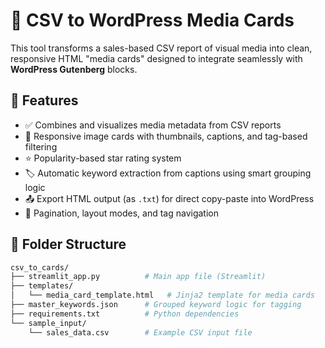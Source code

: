 # 📸 CSV to WordPress Media Cards

This tool transforms a sales-based CSV report of visual media into clean, responsive HTML "media cards" designed to integrate seamlessly with **WordPress Gutenberg** blocks.

## 🚀 Features

- ✅ Combines and visualizes media metadata from CSV reports
- 📸 Responsive image cards with thumbnails, captions, and tag-based filtering
- ⭐ Popularity-based star rating system
- 🏷️ Automatic keyword extraction from captions using smart grouping logic
- 📤 Export HTML output (as `.txt`) for direct copy-paste into WordPress
- 🔎 Pagination, layout modes, and tag navigation

## 📂 Folder Structure

```bash
csv_to_cards/
├── streamlit_app.py          # Main app file (Streamlit)
├── templates/
│   └── media_card_template.html   # Jinja2 template for media cards
├── master_keywords.json      # Grouped keyword logic for tagging
├── requirements.txt          # Python dependencies
└── sample_input/
    └── sales_data.csv        # Example CSV input file
